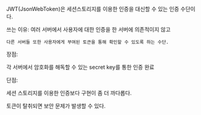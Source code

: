 JWT(JsonWebToken)은 세션스토리지를 이용한 인증을 대신할 수 있는 인증 수단이다.

쓰는 이유:
    여러 서버에서 사용자에 대한 인증을 한 서버에 의존적이지 않고

    다른 서버들 또한 사용자에게 부여된 토큰을 통해 확인할 수 있도록 하는 수단.

장점: 

  각 서버에서 암호화를 해독할 수 있는 secret key를 통한 인증 완료
    

단점: 

  세션 스토리지를 이용한 인증보다 구현이 좀 더 까다롭다.
  
  토큰이 탈취되면 보안 문제가 발생할 수 있다.